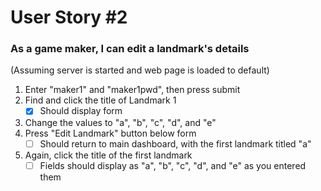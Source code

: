 # User Story #2
### As a game maker, I can edit a landmark's details

(Assuming server is started and web page is loaded to default)

1. Enter "maker1" and "maker1pwd", then press submit
2. Find and click the title of Landmark 1
    +[X] Should display form
3. Change the values to "a", "b", "c", "d", and "e"
4. Press "Edit Landmark" button below form
    +[ ] Should return to main dashboard, with the first landmark titled "a"
5. Again, click the title of the first landmark
    +[ ] Fields should display as "a", "b", "c", "d", and "e" as you entered them